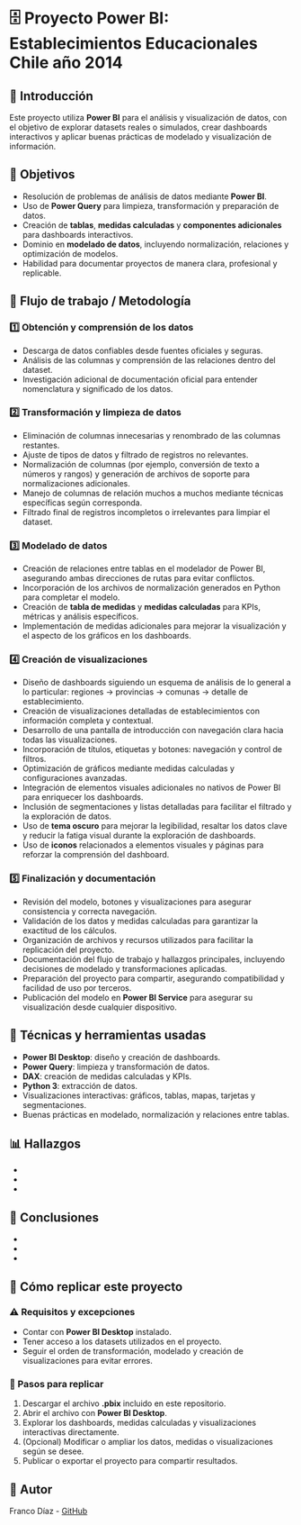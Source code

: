 # 🗄️ Proyecto Power BI: Establecimientos Educacionales Chile año 2014

## 📖 Introducción

Este proyecto utiliza **Power BI** para el análisis y visualización de datos, con el objetivo de explorar datasets reales o simulados, crear dashboards interactivos y aplicar buenas prácticas de modelado y visualización de información.

## 🎯 Objetivos

- Resolución de problemas de análisis de datos mediante **Power BI**.
- Uso de **Power Query** para limpieza, transformación y preparación de datos.
- Creación de **tablas**, **medidas calculadas** y **componentes adicionales** para dashboards interactivos.
- Dominio en **modelado de datos**, incluyendo normalización, relaciones y optimización de modelos.
- Habilidad para documentar proyectos de manera clara, profesional y replicable.

## 🔄 Flujo de trabajo / Metodología

### 1️⃣ Obtención y comprensión de los datos

- Descarga de datos confiables desde fuentes oficiales y seguras.  
- Análisis de las columnas y comprensión de las relaciones dentro del dataset.  
- Investigación adicional de documentación oficial para entender nomenclatura y significado de los datos.  

### 2️⃣ Transformación y limpieza de datos

- Eliminación de columnas innecesarias y renombrado de las columnas restantes.  
- Ajuste de tipos de datos y filtrado de registros no relevantes.  
- Normalización de columnas (por ejemplo, conversión de texto a números y rangos) y generación de archivos de soporte para normalizaciones adicionales.  
- Manejo de columnas de relación muchos a muchos mediante técnicas específicas según corresponda.  
- Filtrado final de registros incompletos o irrelevantes para limpiar el dataset.  

### 3️⃣ Modelado de datos

- Creación de relaciones entre tablas en el modelador de Power BI, asegurando ambas direcciones de rutas para evitar conflictos.  
- Incorporación de los archivos de normalización generados en Python para completar el modelo.  
- Creación de **tabla de medidas** y **medidas calculadas** para KPIs, métricas y análisis específicos.  
- Implementación de medidas adicionales para mejorar la visualización y el aspecto de los gráficos en los dashboards.


### 4️⃣ Creación de visualizaciones

- Diseño de dashboards siguiendo un esquema de análisis de lo general a lo particular: regiones → provincias → comunas → detalle de establecimiento.  
- Creación de visualizaciones detalladas de establecimientos con información completa y contextual.  
- Desarrollo de una pantalla de introducción con navegación clara hacia todas las visualizaciones.  
- Incorporación de títulos, etiquetas y botones: navegación y control de filtros.  
- Optimización de gráficos mediante medidas calculadas y configuraciones avanzadas.  
- Integración de elementos visuales adicionales no nativos de Power BI para enriquecer los dashboards.  
- Inclusión de segmentaciones y listas detalladas para facilitar el filtrado y la exploración de datos.
- Uso de **tema oscuro** para mejorar la legibilidad, resaltar los datos clave y reducir la fatiga visual durante la exploración de dashboards.
- Uso de **iconos** relacionados a elementos visuales y páginas para reforzar la comprensión del dashboard.


### 5️⃣ Finalización y documentación

- Revisión del modelo, botones y visualizaciones para asegurar consistencia y correcta navegación.  
- Validación de los datos y medidas calculadas para garantizar la exactitud de los cálculos.  
- Organización de archivos y recursos utilizados para facilitar la replicación del proyecto.  
- Documentación del flujo de trabajo y hallazgos principales, incluyendo decisiones de modelado y transformaciones aplicadas.  
- Preparación del proyecto para compartir, asegurando compatibilidad y facilidad de uso por terceros.
- Publicación del modelo en **Power BI Service** para asegurar su visualización desde cualquier dispositivo.


## 🧰 Técnicas y herramientas usadas

- **Power BI Desktop**: diseño y creación de dashboards.
- **Power Query**: limpieza y transformación de datos.
- **DAX**: creación de medidas calculadas y KPIs.
- **Python 3**: extracción de datos.
- Visualizaciones interactivas: gráficos, tablas, mapas, tarjetas y segmentaciones.
- Buenas prácticas en modelado, normalización y relaciones entre tablas.
  

## 📊 Hallazgos

-
-
-

## 📝 Conclusiones

-
-
-

## 🚀 Cómo replicar este proyecto

### ⚠️ Requisitos y excepciones

- Contar con **Power BI Desktop** instalado.
- Tener acceso a los datasets utilizados en el proyecto.
- Seguir el orden de transformación, modelado y creación de visualizaciones para evitar errores.

### 📝 Pasos para replicar

1. Descargar el archivo **.pbix** incluido en este repositorio.  
2. Abrir el archivo con **Power BI Desktop**.  
3. Explorar los dashboards, medidas calculadas y visualizaciones interactivas directamente.  
4. (Opcional) Modificar o ampliar los datos, medidas o visualizaciones según se desee.  
5. Publicar o exportar el proyecto para compartir resultados.

## 📌 Autor

Franco Díaz - [GitHub](https://github.com/fesdsm)
